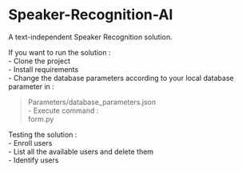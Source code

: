 # Speaker-Recognition-AI
A text-independent Speaker Recognition solution.  

If you want to run the solution :  
    - Clone the project  
    - Install requirements  
    - Change the database parameters according to your local database parameter in :  
> Parameters/database_parameters.json  
    - Execute command :  
> form.py  

Testing the solution :  
    - Enroll users  
    - List all the available users and delete them  
    - Identify users  